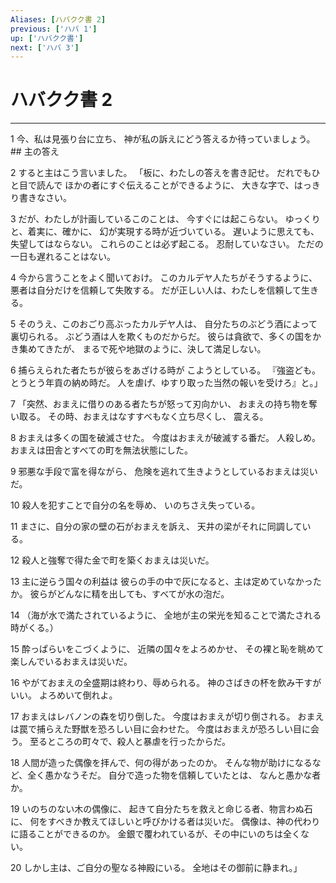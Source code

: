 ```yaml
---
Aliases: [ハバクク書 2]
previous: ['ハバ 1']
up: ['ハバクク書']
next: ['ハバ 3']
---
```

# ハバクク書 2

***




1 
今、私は見張り台に立ち、 神が私の訴えにどう答えるか待っていましょう。 ## 主の答え 



2 
すると主はこう言いました。 「板に、わたしの答えを書き記せ。 だれでもひと目で読んで ほかの者にすぐ伝えることができるように、 大きな字で、はっきり書きなさい。 



3 
だが、わたしが計画しているこのことは、 今すぐには起こらない。 ゆっくりと、着実に、確かに、 幻が実現する時が近づいている。 遅いように思えても、失望してはならない。 これらのことは必ず起こる。 忍耐していなさい。 ただの一日も遅れることはない。 



4 
今から言うことをよく聞いておけ。 このカルデヤ人たちがそうするように、 悪者は自分だけを信頼して失敗する。 だが正しい人は、わたしを信頼して生きる。 



5 
そのうえ、このおごり高ぶったカルデヤ人は、 自分たちのぶどう酒によって裏切られる。 ぶどう酒は人を欺くものだからだ。 彼らは貪欲で、多くの国をかき集めてきたが、 まるで死や地獄のように、決して満足しない。 



6 
捕らえられた者たちが彼らをあざける時が こようとしている。 『強盗ども。とうとう年貢の納め時だ。 人を虐げ、ゆすり取った当然の報いを受けろ』と。」 



7 
「突然、おまえに借りのある者たちが怒って刃向かい、 おまえの持ち物を奪い取る。 その時、おまえはなすすべもなく立ち尽くし、 震える。 



8 
おまえは多くの国を破滅させた。 今度はおまえが破滅する番だ。 人殺しめ。 おまえは田舎とすべての町を無法状態にした。 



9 
邪悪な手段で富を得ながら、 危険を逃れて生きようとしているおまえは災いだ。 



10 
殺人を犯すことで自分の名を辱め、 いのちさえ失っている。 



11 
まさに、自分の家の壁の石がおまえを訴え、 天井の梁がそれに同調している。 



12 
殺人と強奪で得た金で町を築くおまえは災いだ。 



13 
主に逆らう国々の利益は 彼らの手の中で灰になると、主は定めていなかったか。 彼らがどんなに精を出しても、すべてが水の泡だ。 



14 
（海が水で満たされているように、 全地が主の栄光を知ることで満たされる時がくる。） 



15 
酔っぱらいをこづくように、 近隣の国々をよろめかせ、 その裸と恥を眺めて楽しんでいるおまえは災いだ。 



16 
やがておまえの全盛期は終わり、辱められる。 神のさばきの杯を飲み干すがいい。 よろめいて倒れよ。 



17 
おまえはレバノンの森を切り倒した。 今度はおまえが切り倒される。 おまえは罠で捕らえた野獣を恐ろしい目に会わせた。 今度はおまえが恐ろしい目に会う。 至るところの町々で、殺人と暴虐を行ったからだ。 



18 
人間が造った偶像を拝んで、何の得があったのか。 そんな物が助けになるなど、全く愚かなうそだ。 自分で造った物を信頼していたとは、 なんと愚かな者か。 



19 
いのちのない木の偶像に、 起きて自分たちを救えと命じる者、物言わぬ石に、 何をすべきか教えてほしいと呼びかける者は災いだ。 偶像は、神の代わりに語ることができるのか。 金銀で覆われているが、その中にいのちは全くない。 



20 
しかし主は、ご自分の聖なる神殿にいる。 全地はその御前に静まれ。」

